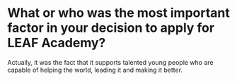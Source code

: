 # What or who was the most important factor in your decision to apply for LEAF Academy?

Actually, it was the fact that it supports talented young people who are capable of helping the world, leading it and making it better.
